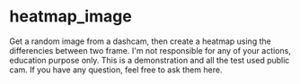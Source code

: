 # heatmap_image
Get a random image from a dashcam, then create a heatmap using the differencies between two frame.
I'm not responsible for any of your actions, education purpose only.
This is a demonstration and all the test used public cam.
If you have any question, feel free to ask them here.